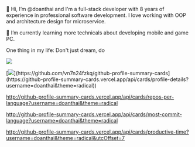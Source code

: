  👋 Hi, I’m @doanthai and I'm a full-stack developer with 8 years of experience in professional software development. I love working with OOP and architecture design for microservice.


🌱 I’m currently learning more technicals about developing mobile and game PC.

One thing in my life: Don't just dream, do

<!---
doanthai/doanthai is a ✨ special ✨ repository because its `README.md` (this file) appears on your GitHub profile.
You can click the Preview link to take a look at your changes.
--->

![]([https://raw.githubusercontent.com/vn7n24fzkq/github-profile-summary-cards-example/master/profile-summary-card-output/vue/0-profile-details.svg](https://github-profile-summary-cards.vercel.app/api/cards/profile-details?username=doanthai&theme=radical))

[![]([https://raw.githubusercontent.com/vn7n24fzkq/github-profile-summary-cards-example/master/profile-summary-card-output/vue/0-profile-details.svg]([https://github-profile-summary-cards.vercel.app/api/cards/profile-details?username=doanthai&theme=radical))](https://github.com/vn7n24fzkq/github-profile-summary-cards](https://github-profile-summary-cards.vercel.app/api/cards/profile-details?username=doanthai&theme=radical))



http://github-profile-summary-cards.vercel.app/api/cards/repos-per-language?username=doanthai&theme=radical

http://github-profile-summary-cards.vercel.app/api/cards/most-commit-language?username=doanthai&theme=radical

http://github-profile-summary-cards.vercel.app/api/cards/productive-time?username=doanthai&theme=radical&utcOffset=7





